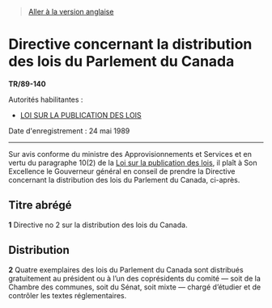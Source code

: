 > [Aller à la version anglaise](/en/Regulations/Statutory%20Instruments/89/140.md)

# Directive concernant la distribution des lois du Parlement du Canada

**TR/89-140**

Autorités habilitantes : 
- [LOI SUR LA PUBLICATION DES LOIS](/fr/Lois/Lois%20révisées%20du%20Canada/S/S-21.md)

Date d'enregistrement : 24 mai 1989

----------

Sur avis conforme du ministre des Approvisionnements et Services et en vertu du paragraphe 10(2) de la [Loi sur la publication des lois](/fr/Lois/Lois%20révisées%20du%20Canada/S/S-21.md), il plaît à Son Excellence le Gouverneur général en conseil de prendre la Directive concernant la distribution des lois du Parlement du Canada, ci-après.




## Titre abrégé


**1** Directive no 2 sur la distribution des lois du Canada.




## Distribution


**2** Quatre exemplaires des lois du Parlement du Canada sont distribués gratuitement au président ou à l’un des coprésidents du comité — soit de la Chambre des communes, soit du Sénat, soit mixte — chargé d’étudier et de contrôler les textes réglementaires.


